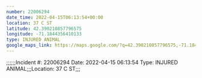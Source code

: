 ```yaml
---
number: 22006294
date_time: 2022-04-15T06:13:54+00:00
location: 37 C ST
latitude: 42.390210857796575
longitude: -71.1844356410133
type: INJURED ANIMAL
google_maps_link: https://maps.google.com/?q=42.390210857796575,-71.1844356410133
---
```


;;;;;;Incident #: 22006294   Date: 2022-04-15 06:13:54    Type: INJURED ANIMAL;;;Location: 37 C ST;;;
